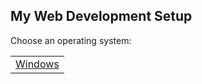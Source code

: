 ## My Web Development Setup

Choose an operating system:

<table>
  <tr>
    <td>
      <a href="windows.md">
         Windows
      </a>
    </td>
  </tr>
</table>
